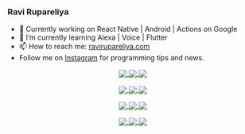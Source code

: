 ### Ravi Rupareliya

- 🔭 Currently working on React Native | Android | Actions on Google
- 🌱 I’m currently learning Alexa | Voice | Flutter
- 📫 How to reach me: [ravirupareliya.com](https://ravirupareliya.com)
- Follow me on [Instagram](https://www.instagram.com/ravi.rupareliya/) for programming tips and news.

<a href="https://www.instagram.com/ravi.rupareliya/" target="_blank">
<!-- insta-feed:START-->
<p align="center">
<img align="center" src=https://scontent-iad3-1.cdninstagram.com/v/t51.2885-15/e35/s150x150/122425343_1572645589603046_1626634953961554534_n.jpg?_nc_ht=scontent-iad3-1.cdninstagram.com&_nc_cat=102&_nc_ohc=YiWyoxIk9JUAX8XC9mT&tp=1&oh=7eb15e61813abde04662d26e5e7dfb03&oe=601319C1 />
<img align="center" src=https://scontent-iad3-1.cdninstagram.com/v/t51.2885-15/e35/s150x150/119738360_171946631175661_8308691936849414239_n.jpg?_nc_ht=scontent-iad3-1.cdninstagram.com&_nc_cat=101&_nc_ohc=KUtWXZsxQMkAX_J9YBl&tp=1&oh=4460e5aa1c0e8cf49c928c831926b9ed&oe=601215DD />
<img align="center" src=https://scontent-iad3-1.cdninstagram.com/v/t51.2885-15/e35/s150x150/119471335_3325605627530848_5783608158621298966_n.jpg?_nc_ht=scontent-iad3-1.cdninstagram.com&_nc_cat=104&_nc_ohc=hEti1nOv65wAX-pLDvF&tp=1&oh=01f79f56e25c17ce0b54bde3cc9bf8b2&oe=60129281 />
</p>
<p align="center">
<img align="center" src=https://scontent-iad3-1.cdninstagram.com/v/t51.2885-15/e35/s150x150/118735524_155532192843864_2438830621806811548_n.jpg?_nc_ht=scontent-iad3-1.cdninstagram.com&_nc_cat=100&_nc_ohc=FtdxWFKSvgMAX8jnK72&tp=1&oh=b2b8018734ae29c35095de3c1779daa9&oe=60105EEE />
<img align="center" src=https://scontent-iad3-1.cdninstagram.com/v/t51.2885-15/e35/s150x150/118358282_793232521422249_4194198869826492121_n.jpg?_nc_ht=scontent-iad3-1.cdninstagram.com&_nc_cat=109&_nc_ohc=u9-8ZWrLyQYAX9YOc79&tp=1&oh=ecde3f157967ccadf33ff2a3c8c28fec&oe=6013243C />
<img align="center" src=https://scontent-iad3-1.cdninstagram.com/v/t51.2885-15/e35/s150x150/118083536_653646245259286_4437462516989252087_n.jpg?_nc_ht=scontent-iad3-1.cdninstagram.com&_nc_cat=110&_nc_ohc=IEJcRMeZlwQAX-Bh7mq&tp=1&oh=9678430c072eb7d3331a81e714624866&oe=601393DC />
</p>
<p align="center">
<img align="center" src=https://scontent-iad3-1.cdninstagram.com/v/t51.2885-15/e35/s150x150/118175330_604822603490734_6882222491011634628_n.jpg?_nc_ht=scontent-iad3-1.cdninstagram.com&_nc_cat=110&_nc_ohc=4w6gNqDtk5EAX93t6fV&tp=1&oh=0433203cb081f84faa49520a76edac9b&oe=6011C8F7 />
<img align="center" src=https://scontent-iad3-1.cdninstagram.com/v/t51.2885-15/e35/s150x150/117801930_118850686597100_8281062695853943386_n.jpg?_nc_ht=scontent-iad3-1.cdninstagram.com&_nc_cat=108&_nc_ohc=6on1bO2Bqb4AX90R8Sn&tp=1&oh=02cacaed5ec3c073f15edf7a51fcd234&oe=60123AC0 />
<img align="center" src=https://scontent-iad3-1.cdninstagram.com/v/t51.2885-15/e35/s150x150/117867292_2771207523148452_3241414180657952736_n.jpg?_nc_ht=scontent-iad3-1.cdninstagram.com&_nc_cat=100&_nc_ohc=qylaaemLFZ0AX_kiawv&tp=1&oh=9b809c9da68fbeed87ada2acafd6b0fb&oe=6011D321 />
</p>
<p align="center">
<img align="center" src=https://scontent-iad3-1.cdninstagram.com/v/t51.2885-15/e35/s150x150/117931678_793632161399712_7562658963115355616_n.jpg?_nc_ht=scontent-iad3-1.cdninstagram.com&_nc_cat=100&_nc_ohc=kZWI87-WMbsAX-w1xUU&tp=1&oh=fa7046d18d39a1f0359afd234471f666&oe=6013D2B7 />
<img align="center" src=https://scontent-iad3-1.cdninstagram.com/v/t51.2885-15/e35/s150x150/117747115_220949032661980_1081920512424702093_n.jpg?_nc_ht=scontent-iad3-1.cdninstagram.com&_nc_cat=104&_nc_ohc=XoXGHvEhXe0AX8EajPB&tp=1&oh=d698cd87033ee165ff42d59fbd422888&oe=60114A96 />
<img align="center" src=https://scontent-iad3-1.cdninstagram.com/v/t51.2885-15/e35/s150x150/117564950_167171931547080_7523565149947571776_n.jpg?_nc_ht=scontent-iad3-1.cdninstagram.com&_nc_cat=100&_nc_ohc=so5Xt30jnp8AX_00v87&tp=1&oh=2815429ff977b4773436f05b9e3a85f0&oe=60107ADD />
</p>

<!-- insta-feed:END-->
</a>
